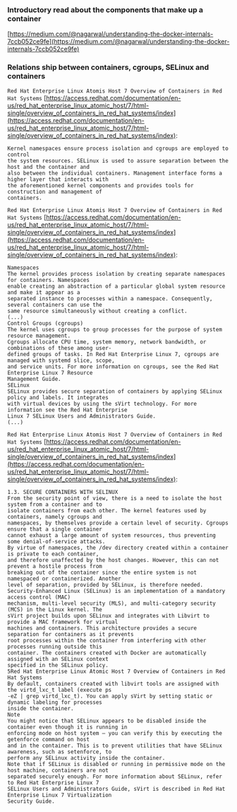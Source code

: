 ### Introductory read about the components that make up a container ### 
[https://medium.com/@nagarwal/understanding-the-docker-internals-7ccb052ce9fe](https://medium.com/@nagarwal/understanding-the-docker-internals-7ccb052ce9fe)

### Relations ship between containers, cgroups, SELinux and containers ###

`Red Hat Enterprise Linux Atomis Host 7 Overview of Containers in Red Hat Systems` [https://access.redhat.com/documentation/en-us/red_hat_enterprise_linux_atomic_host/7/html-single/overview_of_containers_in_red_hat_systems/index](https://access.redhat.com/documentation/en-us/red_hat_enterprise_linux_atomic_host/7/html-single/overview_of_containers_in_red_hat_systems/index):
~~~
Kernel namespaces ensure process isolation and cgroups are employed to control
the system resources. SELinux is used to assure separation between the host and the container and
also between the individual containers. Management interface forms a higher layer that interacts with
the aforementioned kernel components and provides tools for construction and management of
containers.
~~~

`Red Hat Enterprise Linux Atomis Host 7 Overview of Containers in Red Hat Systems` [https://access.redhat.com/documentation/en-us/red_hat_enterprise_linux_atomic_host/7/html-single/overview_of_containers_in_red_hat_systems/index](https://access.redhat.com/documentation/en-us/red_hat_enterprise_linux_atomic_host/7/html-single/overview_of_containers_in_red_hat_systems/index):
~~~
Namespaces
The kernel provides process isolation by creating separate namespaces for containers. Namespaces
enable creating an abstraction of a particular global system resource and make it appear as a
separated instance to processes within a namespace. Consequently, several containers can use the
same resource simultaneously without creating a conflict.
(...)
Control Groups (cgroups)
The kernel uses cgroups to group processes for the purpose of system resource management.
Cgroups allocate CPU time, system memory, network bandwidth, or combinations of these among user-
defined groups of tasks. In Red Hat Enterprise Linux 7, cgroups are managed with systemd slice, scope,
and service units. For more information on cgroups, see the Red Hat Enterprise Linux 7 Resource
Management Guide.
SELinux
SELinux provides secure separation of containers by applying SELinux policy and labels. It integrates
with virtual devices by using the sVirt technology. For more information see the Red Hat Enterprise
Linux 7 SELinux Users and Administrators Guide.
(...)
~~~

`Red Hat Enterprise Linux Atomis Host 7 Overview of Containers in Red Hat Systems` [https://access.redhat.com/documentation/en-us/red_hat_enterprise_linux_atomic_host/7/html-single/overview_of_containers_in_red_hat_systems/index](https://access.redhat.com/documentation/en-us/red_hat_enterprise_linux_atomic_host/7/html-single/overview_of_containers_in_red_hat_systems/index):
~~~
1.3. SECURE CONTAINERS WITH SELINUX
From the security point of view, there is a need to isolate the host system from a container and to
isolate containers from each other. The kernel features used by containers, namely cgroups and
namespaces, by themselves provide a certain level of security. Cgroups ensure that a single container
cannot exhaust a large amount of system resources, thus preventing some denial-of-service attacks.
By virtue of namespaces, the /dev directory created within a container is private to each container,
and therefore unaffected by the host changes. However, this can not prevent a hostile process from
breaking out of the container since the entire system is not namespaced or containerized. Another
level of separation, provided by SELinux, is therefore needed.
Security-Enhanced Linux (SELinux) is an implementation of a mandatory access control (MAC)
mechanism, multi-level security (MLS), and multi-category security (MCS) in the Linux kernel. The
sVirt project builds upon SELinux and integrates with Libvirt to provide a MAC framework for virtual
machines and containers. This architecture provides a secure separation for containers as it prevents
root processes within the container from interfering with other processes running outside this
container. The containers created with Docker are automatically assigned with an SELinux context
specified in the SELinux policy.
5Red Hat Enterprise Linux Atomic Host 7 Overview of Containers in Red Hat Systems
By default, containers created with libvirt tools are assigned with the virtd_lxc_t label (execute ps
-eZ | grep virtd_lxc_t). You can apply sVirt by setting static or dynamic labeling for processes
inside the container.
Note
You might notice that SELinux appears to be disabled inside the container even though it is running in
enforcing mode on host system – you can verify this by executing the getenforce command on host
and in the container. This is to prevent utilities that have SELinux awareness, such as setenforce, to
perform any SELinux activity inside the container.
Note that if SELinux is disabled or running in permissive mode on the host machine, containers are not
separated securely enough. For more information about SELinux, refer to Red Hat Enterprise Linux 7
SELinux Users and Administrators Guide, sVirt is described in Red Hat Enterprise Linux 7 Virtualization
Security Guide.
~~~
